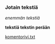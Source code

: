 ### Jotain tekstiä


_enemmän tekstiä_

**tekstiä tekstin perään**

[komentorivi.txt](https://github.com/WitCanStain/ot2021/blob/master/laskarit/viikko1/komentorivi.txt)
